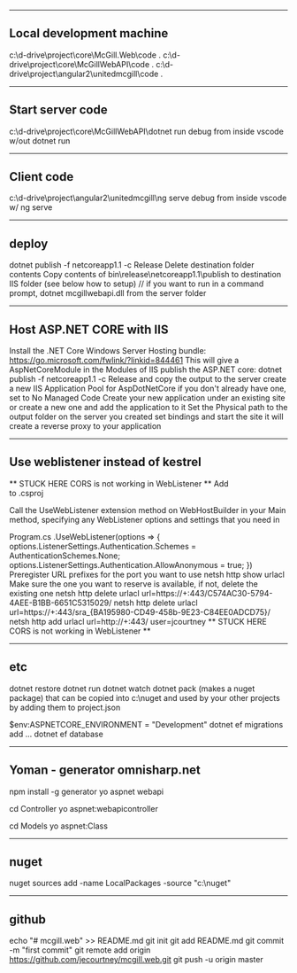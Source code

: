 -------------------------
Local development machine
-------------------------
c:\d-drive\project\core\McGill.Web\code .
c:\d-drive\project\core\McGillWebAPI\code .
c:\d-drive\project\angular2\unitedmcgill\code .


-----------------
Start server code
-----------------
c:\d-drive\project\core\McGillWebAPI\dotnet run
debug from inside vscode w/out dotnet run

-----------------
Client code
-----------------
c:\d-drive\project\angular2\unitedmcgill\ng serve
debug from inside vscode w/ ng serve

----------------
deploy
----------------
dotnet publish -f netcoreapp1.1 -c Release
Delete destination folder contents
Copy contents of bin\release\netcoreapp1.1\publish to destination IIS folder (see below how to setup)
// if you want to run in a command prompt, dotnet mcgillwebapi.dll from the server folder


---------------------------------
Host ASP.NET CORE with IIS
---------------------------------
Install the .NET Core Windows Server Hosting bundle:  https://go.microsoft.com/fwlink/?linkid=844461
This will give a AspNetCoreModule in the Modules of IIS
publish the ASP.NET core:  dotnet publish -f netcoreapp1.1 -c Release and copy the output to the server
create a new IIS Application Pool for AspDotNetCore if you don't already have one, set to No Managed Code
Create your new application under an existing site or create a new one and add the application to it
Set the Physical path to the output folder on the server you created
set bindings and start the site it will create a reverse proxy to your application


----------------------------------
Use weblistener instead of kestrel
----------------------------------
** STUCK HERE CORS is not working in WebListener **
Add  
    <PackageReference Include="Microsoft.AspNetCore.Server.WebListener" Version="1.1.2" />
    <PackageReference Include="Microsoft.Net.Http.Server" Version="1.1.2" />
to .csproj

Call the UseWebListener extension method on WebHostBuilder in your Main method, specifying any WebListener options and settings that you need in 

Program.cs
                .UseWebListener(options =>
                {
                        options.ListenerSettings.Authentication.Schemes = AuthenticationSchemes.None;
                        options.ListenerSettings.Authentication.AllowAnonymous = true;
                })
Preregister URL prefixes for the port you want to use
netsh http show urlacl
Make sure the one you want to reserve is available, if not, delete the existing one
netsh http delete urlacl url=https://+:443/C574AC30-5794-4AEE-B1BB-6651C5315029/
netsh http delete urlacl url=https://+:443/sra_{BA195980-CD49-458b-9E23-C84EE0ADCD75}/
netsh http add urlacl url=http://+:443/ user=jcourtney
** STUCK HERE CORS is not working in WebListener **


---------
etc
---------

dotnet restore
dotnet run
dotnet watch
dotnet pack (makes a nuget package) that can be copied into c:\nuget and used by your other projects by adding them to project.json

$env:ASPNETCORE_ENVIRONMENT = "Development"
dotnet ef migrations add ...
dotnet ef database

-------------------------------
Yoman - generator omnisharp.net
-------------------------------
npm install -g generator
yo aspnet
	webapi

cd Controller
yo aspnet:webapicontroller

cd Models
yo aspnet:Class

----------------------------
nuget
----------------------------
nuget sources add -name LocalPackages -source "c:\nuget"


-----------------------------
github
-----------------------------
echo "# mcgill.web" >> README.md
git init
git add README.md
git commit -m "first commit"
git remote add origin https://github.com/jecourtney/mcgill.web.git
git push -u origin master
